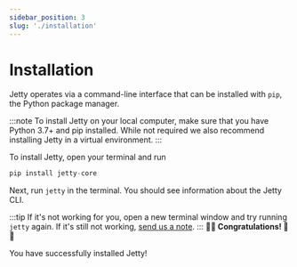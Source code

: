 ```yaml
---
sidebar_position: 3
slug: './installation'
---
```


# Installation

Jetty operates via a command-line interface that can be installed with `pip`, the Python package manager.

:::note
To install Jetty on your local computer, make sure that you have Python 3.7+ and pip installed. While not required we also recommend installing Jetty in a virtual environment.
:::

To install Jetty, open your terminal and run

```python
pip install jetty-core
```

Next, run `jetty` in the terminal. You should see information about the Jetty CLI.

:::tip
If it's not working for you, open a new terminal window and try running `jetty` again. If it's still not working, [send us a note](mailto:product@get-jetty.com).
:::
**🎉🎉 Congratulations! 🎉🎉**

You have successfully installed Jetty!
